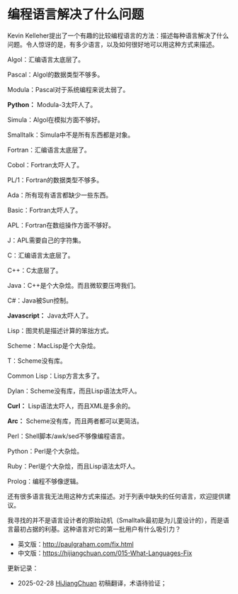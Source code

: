 



# 编程语言解决了什么问题

Kevin Kelleher提出了一个有趣的比较编程语言的方法：描述每种语言解决了什么问题。令人惊讶的是，有多少语言，以及如何很好地可以用这种方式来描述。

Algol：汇编语言太底层了。

Pascal：Algol的数据类型不够多。

Modula：Pascal对于系统编程来说太弱了。

**Python：** Modula-3太吓人了。

Simula：Algol在模拟方面不够好。

Smalltalk：Simula中不是所有东西都是对象。

Fortran：汇编语言太底层了。

Cobol：Fortran太吓人了。

PL/1：Fortran的数据类型不够多。

Ada：所有现有语言都缺少一些东西。

Basic：Fortran太吓人了。

APL：Fortran在数组操作方面不够好。

J：APL需要自己的字符集。

C：汇编语言太底层了。

C++：C太底层了。

Java：C++是个大杂烩。而且微软要压垮我们。

C#：Java被Sun控制。

**Javascript：** Java太吓人了。

Lisp：图灵机是描述计算的笨拙方式。

Scheme：MacLisp是个大杂烩。

T：Scheme没有库。

Common Lisp：Lisp方言太多了。

Dylan：Scheme没有库，而且Lisp语法太吓人。

**Curl：** Lisp语法太吓人，而且XML是多余的。

**Arc：** Scheme没有库，而且两者都可以更简洁。

Perl：Shell脚本/awk/sed不够像编程语言。

Python：Perl是个大杂烩。

Ruby：Perl是个大杂烩，而且Lisp语法太吓人。

Prolog：编程不够像逻辑。

还有很多语言我无法用这种方式来描述。对于列表中缺失的任何语言，欢迎提供建议。

我寻找的并不是语言设计者的原始动机（Smalltalk最初是为儿童设计的），而是语言最初占据的利基。这种语言对它的第一批用户有什么吸引力？

- 英文版：http://paulgraham.com/fix.html
- 中文版：https://hijiangchuan.com/015-What-Languages-Fix


更新记录：
- 2025-02-28 [HiJiangChuan](https://hijiangchuan.com) 初稿翻译，术语待验证；
